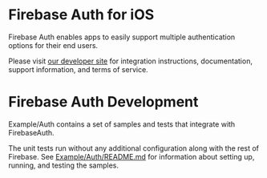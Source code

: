 # Firebase Auth for iOS

Firebase Auth enables apps to easily support multiple authentication options for their end users.

Please visit [our developer site](https://firebase.google.com/docs/auth/) for integration
instructions, documentation, support information, and terms of service.

# Firebase Auth Development

Example/Auth contains a set of samples and tests that integrate with FirebaseAuth.

The unit tests run without any additional configuration along with the rest of Firebase.
See [Example/Auth/README.md](../../Example/Auth/README.md) for information about setting up,
running, and testing the samples.
